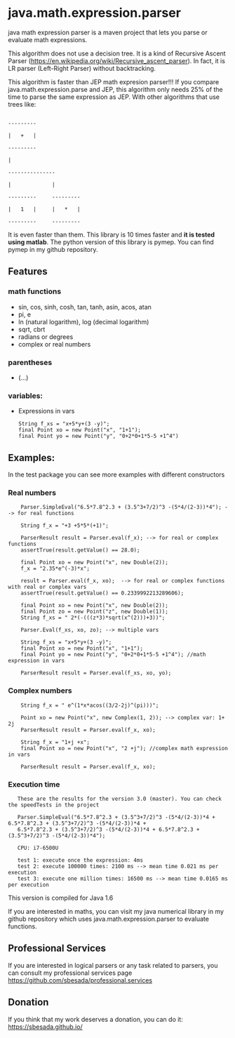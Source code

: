 # java.math.expression.parser
java math expression parser is a maven project that lets you parse or evaluate math expressions.

This algorithm does not use a decision tree. It is a kind of Recursive Ascent Parser (https://en.wikipedia.org/wiki/Recursive_ascent_parser). In fact, it is LR parser (Left-Right Parser) without backtracking.

This algorithm is faster than JEP math expresion parser!!! If you compare java.math.expression.parse and JEP, this algorithm only needs 25% of the time to parse the same expression as JEP. With other algorithms that use trees like:

                                                                                       ---------
                                                                                       |   +   |
                                                                                       ---------
                                                                                           |
                                                                                    ---------------
                                                                                    |             |
                                                                                ---------     ---------
                                                                                |   1   |     |   *   |
                                                                                ---------     ---------
                                                                                
 It is even faster than them. This library is 10 times faster and **it is tested using matlab**. The python version of this library is pymep. You can find pymep in my github repository.
 
## Features

### math functions

- sin, cos, sinh, cosh, tan, tanh, asin, acos, atan
- pi, e
- ln (natural logarithm), log (decimal logarithm)
- sqrt, cbrt
- radians or degrees
- complex or real numbers

### parentheses 

 - (...)
 
 ### variables: 
 
 - Expressions in vars
 
       String f_xs = "x+5*y+(3 -y)";
       final Point xo = new Point("x", "1+1");
       final Point yo = new Point("y", "0+2*0+1*5-5 +1^4")
 
                                    
## Examples:
 
 In the test package you can see more examples with different constructors 

### Real numbers

        Parser.SimpleEval("6.5*7.8^2.3 + (3.5^3+7/2)^3 -(5*4/(2-3))*4"); --> for real functions

        String f_x = "+3 +5*5*(+1)";

        ParserResult result = Parser.eval(f_x); --> for real or complex functions
        assertTrue(result.getValue() == 28.0);

        final Point xo = new Point("x", new Double(2));
        f_x = "2.35*e^(-3)*x";

        result = Parser.eval(f_x, xo);  --> for real or complex functions with real or complex vars
        assertTrue(result.getValue() == 0.2339992213289606);

        final Point xo = new Point("x", new Double(2));
        final Point zo = new Point("z", new Double(1));
        String f_xs = " 2*(-(((z*3)*sqrt(x^(2)))+3))";        
        
        Parser.Eval(f_xs, xo, zo); --> multiple vars
        
        String f_xs = "x+5*y+(3 -y)";
        final Point xo = new Point("x", "1+1");
        final Point yo = new Point("y", "0+2*0+1*5-5 +1^4"); //math expression in vars

        ParserResult result = Parser.eval(f_xs, xo, yo);
		
       
      
### Complex numbers
        
	    String f_x = " e^(1*x*acos((3/2-2j)^(pi)))";
        
        Point xo = new Point("x", new Complex(1, 2)); --> complex var: 1+ 2j
        ParserResult result = Parser.eval(f_x, xo);
        
        String f_x = "1+j +x";
        final Point xo = new Point("x", "2 +j"); //complex math expression in vars

        ParserResult result = Parser.eval(f_x, xo);
     
### Execution time
 
       These are the results for the version 3.0 (master). You can check the speedTests in the project
  
	   Parser.SimpleEval("6.5*7.8^2.3 + (3.5^3+7/2)^3 -(5*4/(2-3))*4 + 6.5*7.8^2.3 + (3.5^3+7/2)^3 -(5*4/(2-3))*4 + 
	   6.5*7.8^2.3 + (3.5^3+7/2)^3 -(5*4/(2-3))*4 + 6.5*7.8^2.3 + (3.5^3+7/2)^3 -(5*4/(2-3))*4");

       CPU: i7-6500U
       
       test 1: execute once the expression: 4ms
       test 2: execute 100000 times: 2100 ms --> mean time 0.021 ms per execution 
       test 3: execute one million times: 16500 ms --> mean time 0.0165 ms per execution


This version is compiled for Java 1.6

If you are interested in maths, you can visit my java numerical library in my github repository which uses java.math.expression.parser to evaluate functions.

## Professional Services
If you are interested in logical parsers or any task related to parsers, you can consult my professional services page https://github.com/sbesada/professional.services        

## Donation
If you think that my work deserves a donation, you can do it: https://sbesada.github.io/
